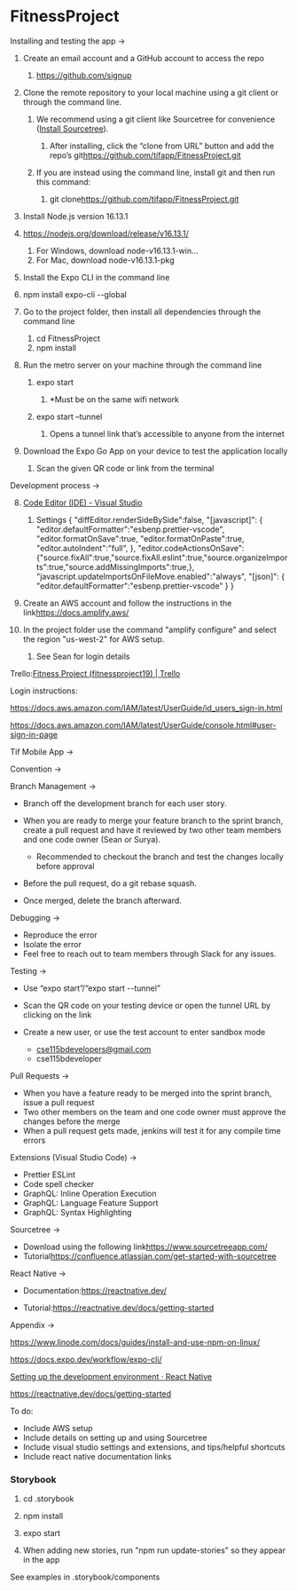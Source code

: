 # FitnessProject

Installing and testing the app ->

1. Create an email account and a GitHub account to access the repo

   1. <https://github.com/signup>

2. Clone the remote repository to your local machine using a git client or through the command line.

   1. We recommend using a git client like Sourcetree for convenience ([Install Sourcetree](https://confluence.atlassian.com/get-started-with-sourcetree/install-sourcetree-847359094.html)).

      1. After installing, click the “clone from URL” button and add the repo’s git<https://github.com/tifapp/FitnessProject.git>

   2. If you are instead using the command line, install git and then run this command:

      1. git clone<https://github.com/tifapp/FitnessProject.git>

3. Install Node.js version 16.13.1


1. <https://nodejs.org/download/release/v16.13.1/>

   1. For Windows, download node-v16.13.1-win…
   2. For Mac, download node-v16.13.1-pkg


4. Install the Expo CLI in the command line


1. npm install expo-cli --global


5. Go to the project folder, then install all dependencies through the command line

   1. cd FitnessProject
   2. npm install

6. Run the metro server on your machine through the command line

   1. expo start

      1. \*Must be on the same wifi network

   2. expo start –tunnel

      1. Opens a tunnel link that’s accessible to anyone from the internet

7. Download the Expo Go App on your device to test the application locally

   1. Scan the given QR code or link from the terminal  


Development process ->

8. [Code Editor (IDE) - Visual Studio](https://visualstudio.microsoft.com/downloads/)

   1. Settings
   {
   "diffEditor.renderSideBySide":false,
   "\[javascript]": {
   "editor.defaultFormatter":"esbenp.prettier-vscode",
   "editor.formatOnSave":true,
   "editor.formatOnPaste":true,
   "editor.autoIndent":"full",
   },
   "editor.codeActionsOnSave": {"source.fixAll":true,"source.fixAll.eslint":true,"source.organizeImports":true,"source.addMissingImports":true,},
   "javascript.updateImportsOnFileMove.enabled":"always",
   "\[json]": {
   "editor.defaultFormatter":"esbenp.prettier-vscode"
   }
   }

  


9. Create an AWS account and follow the instructions in the link<https://docs.amplify.aws/>

10. In the project folder use the command "amplify configure" and select the region "us-west-2" for AWS setup.

    1. See Sean for login details

Trello:[Fitness Project (fitnessproject19) | Trello](https://trello.com/w/fitnessproject19)

Login instructions:  
  
<https://docs.aws.amazon.com/IAM/latest/UserGuide/id_users_sign-in.html>

<https://docs.aws.amazon.com/IAM/latest/UserGuide/console.html#user-sign-in-page>

  


Tif Mobile App ->

Convention ->

Branch Management ->

- Branch off the development branch for each user story.

- When you are ready to merge your feature branch to the sprint branch, create a pull request and have it reviewed by two other team members and one code owner (Sean or Surya).

  - Recommended to checkout the branch and test the changes locally before approval

- Before the pull request, do a git rebase squash.

- Once merged, delete the branch afterward.

Debugging ->

- Reproduce the error
- Isolate the error
- Feel free to reach out to team members through Slack for any issues.

Testing ->

- Use “expo start”/“expo start --tunnel”

- Scan the QR code on your testing device or open the tunnel URL by clicking on the link

- Create a new user, or use the test account to enter sandbox mode

  - [cse115bdevelopers@gmail.com](mailto:cse115bdevelopers@gmail.com)
  - cse115bdeveloper

Pull Requests ->

- When you have a feature ready to be merged into the sprint branch, issue a pull request
- Two other members on the team and one code owner must approve the changes before the merge
- When a pull request gets made, jenkins will test it for any compile time errors

Extensions (Visual Studio Code) ->

- Prettier ESLint
- Code spell checker
- GraphQL: Inline Operation Execution
- GraphQL: Language Feature Support
- GraphQL: Syntax Highlighting

Sourcetree ->

- Download using the following link<https://www.sourcetreeapp.com/>
- Tutorial<https://confluence.atlassian.com/get-started-with-sourcetree>

React Native ->

- Documentation:<https://reactnative.dev/>


- Tutorial:<https://reactnative.dev/docs/getting-started>

Appendix ->

<https://www.linode.com/docs/guides/install-and-use-npm-on-linux/>

<https://docs.expo.dev/workflow/expo-cli/>

[Setting up the development environment · React Native](https://reactnative.dev/docs/environment-setup)

<https://reactnative.dev/docs/getting-started>

To do:

- Include AWS setup
- Include details on setting up and using Sourcetree
- Include visual studio settings and extensions, and tips/helpful shortcuts
- Include react native documentation links

### Storybook

1. cd .storybook

2. npm install

3. expo start

4. When adding new stories, run "npm run update-stories" so they appear in the app

See examples in .storybook/components
